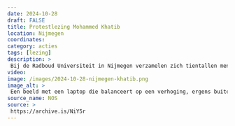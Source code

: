 ```yaml
---
date: 2024-10-28
draft: FALSE
title: Protestlezing Mohammed Khatib
location: Nijmegen
coordinates: 
category: acties
tags: [lezing]
description: > 
 Bij de Radboud Universiteit in Nijmegen verzamelen zich tientallen mensen voor het Spinozagebouw om te luisteren naar een lezing van Mohammed Khatib van Samidoun. De Nederlandse regering had een paar dagen daarvoor besloten om Khatib uit het land te weren om zijn kritiek op Israël en steun aan het Palestijns verzet. De lezing vind via een live-verbinding plaats.
video: 
image: /images/2024-10-28-nijmegen-khatib.png
image_alt: > 
 Een beeld met een laptop die balanceert op een verhoging, ergens buiten. Je ziet een stukje van een protestbord. Op de laptop is iemand te zien die via een video-verbinding aan het praten is.
source_name: NOS
source: > 
 https://archive.is/NiY5r
---
```

